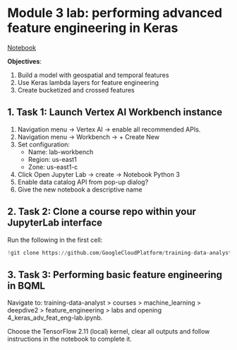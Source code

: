 # Module 3 lab: performing advanced feature engineering in Keras

[Notebook](https://github.com/gperdrizet/GCSB_MLE/blob/main/06-feature_engineering/module3.14_lab.ipynb)

**Objectives**:

1. Build a model with geospatial and temporal features
2. Use Keras lambda layers for feature engineering
3. Create bucketized and crossed features

## 1. Task 1: Launch Vertex AI Workbench instance

1. Navigation menu -> Vertex AI -> enable all recommended APIs.
2. Navigation menu -> Workbench -> + Create New
3. Set configuration:
    - Name: lab-workbench
    - Region: us-east1
    - Zone: us-east1-c
4. Click Open Jupyter Lab -> create -> Notebook Python 3
6. Enable data catalog API from pop-up dialog?
5. Give the new notebook a descriptive name


## 2. Task 2: Clone a course repo within your JupyterLab interface

Run the following in the first cell:

```python
!git clone https://github.com/GoogleCloudPlatform/training-data-analyst
```

## 3. Task 3: Performing basic feature engineering in BQML

Navigate to: training-data-analyst > courses > machine_learning > deepdive2 > feature_engineering > labs and opening 4_keras_adv_feat_eng-lab.ipynb.

Choose the TensorFlow 2.11 (local) kernel, clear all outputs and follow instructions in the notebook to complete it.